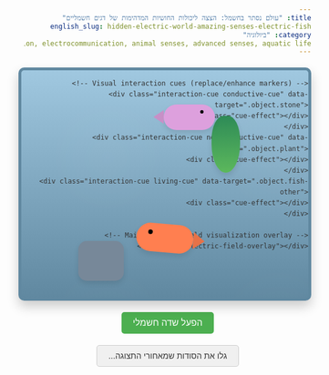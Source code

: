 ```yaml
---
title: "עולם נסתר בחשמל: הצצה ליכולות החושיות המדהימות של דגים חשמליים"
english_slug: hidden-electric-world-amazing-senses-electric-fish
category: "ביולוגיה"
tags: electric fish, bioelectricity, electrolocation, electrocommunication, animal senses, advanced senses, aquatic life
---
```

<div class="tank">
    <div class="water-texture"></div> <!-- Added for visual depth -->
    <div class="fish electric-fish"></div>
    <div class="object stone" data-type="conductive"></div>
    <div class="object plant" data-type="non-conductive"></div>
    <div class="object fish-other" data-type="living"></div>

    <!-- Visual interaction cues (replace/enhance markers) -->
    <div class="interaction-cue conductive-cue" data-target=".object.stone">
        <div class="cue-effect"></div>
    </div>
    <div class="interaction-cue non-conductive-cue" data-target=".object.plant">
        <div class="cue-effect"></div>
    </div>
    <div class="interaction-cue living-cue" data-target=".object.fish-other">
         <div class="cue-effect"></div>
    </div>

    <!-- Main electric field visualization overlay -->
    <div class="electric-field-overlay"></div>
</div>

<button id="activateField" class="control-button activate">הפעל שדה חשמלי</button>

<div class="field-info hidden">
    <h3>✨ העולם החשמלי מתגלה! ✨</h3>
    <p>שימו לב כיצד השדה החשמלי של הדג "מרגיש" את סביבתו:</p>
    <ul>
        <li class="info-conductive">⚡ **אובייקט מוליך (כמו האבן):** השדה החשמלי "נמשך" לעברו ומתעוות. הדג מזהה מוליכות.</li>
        <li class="info-non-conductive">🌿 **אובייקט לא מוליך (כמו הצמח):** השדה החשמלי "נדחה" ממנו ומתעוות הרחק. הדג מזהה אי-מוליכות.</li>
        <li class="info-living">🐠 **יצור חי אחר (כמו דג נוסף):** נוצרת אינטראקציה חשמלית מורכבת – זה יכול להיות איתות, זיהוי, או אפילו "שיחה" חשמלית!</li>
    </ul>
    <p>זו הדרך בה דגים חשמליים "רואים" ומתקשרים בחשכה או במים עכורים!</p>
</div>

<button id="toggleExplanation" class="control-button explanation-toggle">גלו את הסודות שמאחורי התצוגה...</button>

<div id="explanation" class="explanation-section hidden">
    <p>האם דמיינתם פעם עולם שבו חוש הראייה והתקשורת מבוססים על חשמל? נשמע כמו מדע בדיוני? עבור מינים מסוימים של דגים, זו מציאות יומיומית מרתקת! צללו איתנו לתוך עולמם החשמלי המסתורי של הדגים הללו וגלו כיצד הם 'רואים' את סביבתם ומנהלים 'שיחות' באמצעות שדות חשמליים.</p>

    <h2>החוש החשמלי: ניווט, ציד ותקשורת</h2>

    <h3>מי הם "החשמליים" במים?</h3>
    <p>קיימים דגים בעלי יכולת מדהימה: הם יכולים גם לייצר שדות חשמליים בעצמם <strong>(אקטיביים)</strong> וגם לקלוט שדות חשמליים מהסביבה <strong>(פסיביים)</strong>. הדגים האקטיביים מתחלקים לשניים: דגים חשמליים <strong>חזקים</strong>, כמו הצלופח החשמלי האימתני, שמייצרים מכות חשמל בעוצמה שיכולה להמם טרף או להרתיע טורפים; ודגים חשמליים <strong>חלשים</strong>, כמו דגי סכין מדרום אמריקה או דגי פיל מאפריקה. אלו האחרונים הם הכוכבים של הסימולציה שלנו. הם משתמשים בשדות חשמליים עדינים בעיקר כדי לנווט, לאתר מזון ולתקשר זה עם זה.</p>

    <h3>כיצד הם מייצרים חשמל? זה קורה בגוף!</h3>
    <p>לא, אין להם גנרטור פנימי! במקום זאת, הם פיתחו "איברים חשמליים" ייחודיים. אלו איברים מיוחדים, לרוב בזנב או לאורך הגוף, המורכבים מאלפי תאים שהם למעשה תאי שריר או עצב שעברו אבולוציה מדהימה. תאים אלו, הנקראים <strong>אלקטרוציטים</strong>, מתמחים ביצירת הפרשי מתח. כשהמוח שולח אות, כל האלקטרוציטים באיבר מפעילים את הפרש המתח שלהם בו-זמנית. כיוון שהם מסודרים בטור, המתחים הזעירים של אלפי התאים מצטברים ליצירת פולס חשמלי חזק מספיק כדי ליצור שדה מסביב לגוף הדג.</p>

    <h3>אלקטרו-לוקציה: 'לראות' בעזרת חשמל!</h3>
    <p>דגי חשמל חלשים מייצרים כל הזמן (או בהפסקות מהירות) פולסים חשמליים שיוצרים סביבם מעין "בועה" או "שדה" חשמלי. על עורם, בעיקר באזור הראש, מפוזרים קולטנים חשמליים רגישים במיוחד. דמיינו שהשדה הזה הוא כמו רשת בלתי נראית. כשאובייקט מתקרב לשדה הזה, הוא משבש את קווי הכוח שלו. אם האובייקט מוליך (כמו סלע מסוים, או יצור חי אחר), קווי השדה יתעקלו ו"יימשכו" לעברו. אם הוא לא מוליך (כמו צמח או ענף), קווי השדה יתעקלו ו"יידחו" ממנו. הקולטנים על עור הדג חשים בעיוותים המיקרוסקופיים הללו בשדה, ושולחים מידע למוח. המוח "מצייר" לעצמו מפה חשמלית של הסביבה: היכן נמצא האובייקט, מה גודלו, צורתו, ואפילו מה ההרכב שלו! זוהי סנסציה על-חושית שמאפשרת לדגים הללו לצוד, לנווט ולהתחבא ביעילות גם בחושך מוחלט או במים בוציים.</p>
    <p><strong>בסימולציה למעלה, כשתפעילו את השדה, תוכלו לראות המחשה של עיוות השדה ליד סוגי אובייקטים שונים.</strong></p>

    <h3>אלקטרו-תקשורת: "שיחות" חשמליות סודיות</h3>
    <p>מעבר לחישת הסביבה, דגי חשמל חלשים משתמשים בפולסים שלהם גם כדי לדבר זה עם זה! הם יכולים לשנות את התדירות, הצורה והעוצמה של הפולסים שהם שולחים, בדומה לאופן שבו אנו משנים את הקול והקצב שלנו בזמן דיבור. דגים אחרים עם קולטנים חשמליים יכולים לקלוט את האיתותים האלה ולפענח אותם. כך הם יכולים למשוך בני זוג, לסמן טריטוריה, לזהות חברים או אויבים, ואפילו להזהיר מפני סכנה. זוהי שפה חשמלית מורכבת המאפשרת אינטראקציות חברתיות בעולם התת-ימי האפל.</p>
     <p><strong>שימו לב בסימולציה לאינטראקציה שמסומנת ליד הדג השני – היא מייצגת פוטנציאל לתקשורת כזו!</strong></p>

    <h3>לא רק מייצרים: גם קולטים! חישה חשמלית פסיבית</h3>
    <p>חשוב לדעת שקיימים גם יצורים שאינם מייצרים חשמל אך בעלי יכולת קליטה מדהימה. כרישים ובטאים הם דוגמה מצוינת. יש להם איברים מיוחדים הנקראים "אמפולות לורנציני", שהם רגישים פי מיליון לקולטנים שלנו. איברים אלו מאפשרים להם לזהות את שדות החשמל העדינים ביותר הנוצרים מפעילות השרירים והעצבים של יצורים חיים אחרים – דרך מושלמת לאתר טרף מוסווה או קבור בחול! דגי חשמל חלשים לעיתים קרובות משתמשים גם ביכולת הקליטה הפסיבית הזו בנוסף ליכולת הייצור האקטיבית שלהם.</p>
</div>

<script>
    const activateButton = document.getElementById('activateField');
    const fieldOverlay = document.querySelector('.electric-field-overlay');
    const interactionCues = document.querySelectorAll('.interaction-cue');
    const fieldInfo = document.querySelector('.field-info');
    const toggleExplanationButton = document.getElementById('toggleExplanation');
    const explanationDiv = document.getElementById('explanation');
    const tank = document.querySelector('.tank');
    const electricFish = document.querySelector('.electric-fish'); // The main fish

    let isFieldActive = false;

    // Position interaction cues over target objects
    function positionInteractionCues() {
        const tankRect = tank.getBoundingClientRect();
        interactionCues.forEach(cue => {
            const targetSelector = cue.getAttribute('data-target');
            const targetObject = document.querySelector(targetSelector);
            if (targetObject) {
                const rect = targetObject.getBoundingClientRect();
                // Position the cue container over the target object
                cue.style.width = `${rect.width}px`;
                cue.style.height = `${rect.height}px`;
                cue.style.top = `${rect.top - tankRect.top}px`;
                cue.style.left = `${rect.left - tankRect.left}px`;

                // Center the cue-effect element within the cue container if needed, or let CSS handle it
                // For this implementation, CSS will handle the effect's position/animation relative to the cue container
            }
        });
    }

    // Initial positioning and reposition on resize
    positionInteractionCues();
    window.addEventListener('resize', positionInteractionCues);

    // Function to update the radial gradient position (if fish moves) - NOT implemented but good practice
    // function updateFieldOverlayPosition() {
    //      const fishRect = electricFish.getBoundingClientRect();
    //      const tankRect = tank.getBoundingClientRect();
    //      const fishX = fishRect.left - tankRect.left + fishRect.width / 2;
    //      const fishY = fishRect.top - tankRect.top + fishRect.height / 2;
    //      fieldOverlay.style.background = `radial-gradient(circle at ${fishX}px ${fishY}px, rgba(0, 255, 255, 0.3) 0%, rgba(0, 255, 255, 0) 30%)`;
    // }
    // Initial position update (since fish position is fixed via CSS)
    // updateFieldOverlayPosition();


    activateButton.addEventListener('click', () => {
        if (!isFieldActive) {
            // Activate field visualization and effects
            fieldOverlay.classList.add('active'); // Use class for animation trigger
            interactionCues.forEach(cue => cue.classList.add('active')); // Activate cues
            fieldInfo.classList.remove('hidden'); // Show info box
            activateButton.textContent = 'כבה שדה חשמלי';
            isFieldActive = true;
        } else {
            // Deactivate field visualization and effects
            fieldOverlay.classList.remove('active');
            interactionCues.forEach(cue => cue.classList.remove('active'));
            fieldInfo.classList.add('hidden'); // Hide info box
            activateButton.textContent = 'הפעל שדה חשמלי';
            isFieldActive = false;
        }
    });

    toggleExplanationButton.addEventListener('click', () => {
        if (explanationDiv.classList.contains('hidden')) {
            explanationDiv.classList.remove('hidden');
            toggleExplanationButton.textContent = 'הסתר הסבר מפורט ⬆️'; // Add arrow
        } else {
            explanationDiv.classList.add('hidden');
            toggleExplanationButton.textContent = 'גלו את הסודות שמאחורי התצוגה...';
        }
    });

    // Set initial state for hidden elements
    fieldInfo.classList.add('hidden');
    explanationDiv.classList.add('hidden');

</script>

<style>
    :root {
        --water-color: #a0c8e0;
        --dark-water-color: #6088a0;
        --field-color: rgba(0, 255, 255, 0.4); /* Cyan/Turquoise */
        --field-color-fade: rgba(0, 255, 255, 0);
        --conductive-color: #ffda6e; /* Warm Yellow */
        --non-conductive-color: #ff9e6e; /* Warm Orange */
        --living-color: #e06eff; /* Purple/Pink */
        --ui-text-color: #333;
        --ui-border-color: #ccc;
    }

    body {
        font-family: -apple-system, BlinkMacSystemFont, "Segoe UI", Roboto, Helvetica, Arial, sans-serif, "Apple Color Emoji", "Segoe UI Emoji", "Segoe UI Symbol";
        line-height: 1.6;
        color: var(--ui-text-color);
        direction: rtl;
        text-align: right;
    }

    .tank {
        position: relative;
        width: 100%; /* Make tank responsive up to max-width */
        max-width: 600px;
        height: 400px;
        border: 5px solid var(--dark-water-color);
        border-radius: 10px;
        background: linear-gradient(to bottom, var(--water-color), var(--dark-water-color));
        margin: 20px auto;
        overflow: hidden;
        direction: ltr; /* Ensure layout is left-to-right within the tank */
        box-shadow: 0 10px 20px rgba(0,0,0,0.2);
    }

    .water-texture {
        position: absolute;
        top: 0; left: 0; right: 0; bottom: 0;
        background-image: radial-gradient(circle at 50% 50%, rgba(255,255,255,0.1) 0%, rgba(255,255,255,0) 50%);
        background-size: 300px 300px;
        animation: water-flow 15s infinite linear;
        opacity: 0.3;
        pointer-events: none;
    }

    @keyframes water-flow {
        0% { background-position: 0% 0%; }
        100% { background-position: 100% 100%; }
    }

    .fish, .object {
        position: absolute;
        box-sizing: border-box;
        z-index: 2; /* Ensure objects are above water texture */
    }

    .fish {
        bottom: 80px; /* Lift fish slightly */
        left: 50%;
        transform: translateX(-50%) rotate(5deg); /* Slight rotation */
        width: 100px; /* Slightly larger */
        height: 50px; /* Slightly larger */
        background-color: #ff7f50; /* Coral color */
        border-radius: 50% / 100%;
        transform-origin: 50% 50%;
        box-shadow: 0 5px 10px rgba(0,0,0,0.1);
    }
     .fish::before { /* Tail */
        content: '';
        position: absolute;
        top: 10px;
        right: -20px; /* Tail positioning */
        width: 0;
        height: 0;
        border-top: 15px solid transparent;
        border-bottom: 15px solid transparent;
        border-left: 20px solid #ff7f50; /* Tail fin color */
        filter: brightness(90%);
    }
    .fish::after { /* Eye */
         content: '';
         position: absolute;
         top: 12px;
         left: 20px;
         width: 8px;
         height: 8px;
         background-color: black;
         border-radius: 50%;
    }


    .object.stone {
        width: 80px; /* Larger */
        height: 70px; /* Larger */
        background-color: #778899; /* Slate Gray */
        border-radius: 15px; /* More rounded */
        bottom: 30px;
        left: 100px; /* Moved left */
        box-shadow: 0 5px 10px rgba(0,0,0,0.1);
    }

    .object.plant {
        width: 50px; /* Larger */
        height: 100px; /* Taller */
        background: linear-gradient(to top, #5cb85c, #2e8b57); /* SeaGreen */
        border-bottom-left-radius: 30px 60px;
        border-bottom-right-radius: 30px 60px;
        border-top-left-radius: 50%;
        border-top-right-radius: 50%;
        top: 80px; /* Moved up */
        right: 120px; /* Moved right */
        box-shadow: 0 5px 10px rgba(0,0,0,0.1);
    }

    .object.fish-other {
        width: 90px; /* Larger */
        height: 45px; /* Larger */
        background-color: #dda0dd; /* Plum */
        border-radius: 50% / 100%;
        top: 60px; /* Moved down */
        left: 250px; /* Moved right */
         box-shadow: 0 5px 10px rgba(0,0,0,0.1);
    }
     .object.fish-other::before { /* Tail */
        content: '';
        position: absolute;
        top: 10px;
        left: -18px; /* Tail positioning */
        width: 0;
        height: 0;
        border-top: 12px solid transparent;
        border-bottom: 12px solid transparent;
        border-right: 18px solid #dda0dd; /* Tail fin color */
        filter: brightness(90%);
    }
     .object.fish-other::after { /* Eye */
         content: '';
         position: absolute;
         top: 10px;
         right: 20px;
         width: 6px;
         height: 6px;
         background-color: black;
         border-radius: 50%;
    }


    .electric-field-overlay {
        position: absolute;
        top: 0;
        left: 0;
        right: 0;
        bottom: 0;
        /* Base field appearance - centered on main fish */
        background: radial-gradient(circle at 50% calc(100% - 80px + 25px), var(--field-color) 0%, var(--field-color-fade) 30%);
        opacity: 0; /* Start hidden */
        transition: opacity 0.8s ease-in-out;
        pointer-events: none;
        z-index: 1; /* Below objects */
    }

    .electric-field-overlay.active {
        opacity: 1; /* Fade in when active */
         animation: field-pulse 3s infinite ease-in-out; /* Subtle pulse */
    }

     @keyframes field-pulse {
         0% { transform: scale(1); opacity: 1; }
         50% { transform: scale(1.01); opacity: 0.9; }
         100% { transform: scale(1); opacity: 1; }
     }


    .interaction-cue {
        position: absolute;
        /* width, height, top, left are set by JS */
        pointer-events: none;
        opacity: 0; /* Start hidden */
        transition: opacity 0.5s ease-in-out;
        border: 2px dashed rgba(255,255,255,0.5); /* Subtle white border */
        z-index: 3; /* Above objects */
        display: flex; /* Use flexbox to center cue-effect */
        justify-content: center;
        align-items: center;
        overflow: hidden; /* Hide effects overflowing the cue boundary */
    }

    .interaction-cue.active {
        opacity: 1; /* Fade in when active */
    }

    .cue-effect {
        width: 100%;
        height: 100%;
        position: absolute;
        top: 0; left: 0;
        /* Specific animations for each type */
    }

    .conductive-cue .cue-effect {
        border: 3px solid var(--conductive-color);
        border-radius: 50%;
        animation: pull-effect 1.5s infinite alternate ease-in-out;
        box-shadow: 0 0 15px var(--conductive-color);
    }
    @keyframes pull-effect {
        0% { transform: scale(0.9); opacity: 0.7; }
        100% { transform: scale(1.05); opacity: 1; }
    }

    .non-conductive-cue .cue-effect {
         border: 3px solid var(--non-conductive-color);
         animation: push-effect 1.5s infinite alternate ease-in-out;
         box-shadow: 0 0 15px var(--non-conductive-color);
    }
    @keyframes push-effect {
        0% { transform: scale(1.05); opacity: 1; }
        100% { transform: scale(0.9); opacity: 0.7); }
    }

    .living-cue .cue-effect {
        background: radial-gradient(circle, var(--living-color) 0%, rgba(224, 102, 255, 0) 70%);
        animation: communicate-effect 2s infinite ease-in-out;
        box-shadow: 0 0 20px var(--living-color);
    }
     @keyframes communicate-effect {
         0% { transform: scale(0.8); opacity: 0.6; }
         50% { transform: scale(1.1); opacity: 1; }
         100% { transform: scale(0.8); opacity: 0.6; }
     }


    .control-button {
        display: block;
        margin: 20px auto 10px auto;
        padding: 10px 20px;
        font-size: 1rem;
        cursor: pointer;
        border: none;
        border-radius: 5px;
        transition: background-color 0.3s ease, transform 0.1s ease;
        direction: rtl;
    }

    .control-button.activate {
        background-color: #4CAF50; /* Green */
        color: white;
    }

    .control-button.activate:hover {
        background-color: #45a049;
    }
     .control-button.activate:active {
        transform: scale(0.98);
     }

     .control-button.explanation-toggle {
        background-color: #f0f0f0;
        color: var(--ui-text-color);
        border: 1px solid var(--ui-border-color);
         font-size: 0.9rem;
     }
      .control-button.explanation-toggle:hover {
        background-color: #e0e0e0;
     }
      .control-button.explanation-toggle:active {
        transform: scale(0.98);
     }


    .field-info {
        margin-top: 20px;
        padding: 15px;
        border: 1px dashed var(--ui-border-color);
        border-radius: 8px;
        background-color: #f9f9f9;
        direction: rtl;
        text-align: right;
        transition: opacity 0.5s ease;
    }
     .field-info.hidden {
         display: none; /* Use display: none when hidden */
     }

    .field-info h3 {
        text-align: center;
        color: #007bff; /* Blue */
        margin-top: 0;
        margin-bottom: 15px;
    }
    .field-info p { margin-top: 0; }
    .field-info ul { list-style: none; padding: 0; margin: 0;}
    .field-info li { margin-bottom: 8px; direction: rtl; text-align: right; font-size: 0.95rem;}
    .field-info li::before { content: '\200F'; /* RTL mark */ }
    .info-conductive { color: var(--conductive-color); font-weight: bold;}
    .info-non-conductive { color: var(--non-conductive-color); font-weight: bold; }
    .info-living { color: var(--living-color); font-weight: bold; }
    .field-info p:last-child { margin-bottom: 0; font-style: italic; color: #555; }


    .explanation-section {
        margin-top: 30px;
        border-top: 1px solid #eee;
        padding-top: 30px;
        direction: rtl;
        text-align: right;
        transition: opacity 0.5s ease;
    }
     .explanation-section.hidden {
         display: none; /* Use display: none when hidden */
     }


    .explanation-section h2, .explanation-section h3 {
        text-align: center;
        color: #333;
        margin-bottom: 15px;
    }
    .explanation-section h2 { margin-top: 25px; }
    .explanation-section h3 { margin-top: 20px; font-size: 1.2rem;}

    .explanation-section p {
        margin-bottom: 18px;
        line-height: 1.7;
        font-size: 1rem;
        color: #555;
    }
     .explanation-section p strong {
         color: #333;
     }
</style>
```